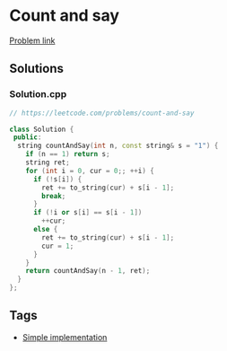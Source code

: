 # Count and say

[Problem link](https://leetcode.com/problems/count-and-say)

## Solutions


### Solution.cpp
```cpp
// https://leetcode.com/problems/count-and-say

class Solution {
 public:
  string countAndSay(int n, const string& s = "1") {
    if (n == 1) return s;
    string ret;
    for (int i = 0, cur = 0;; ++i) {
      if (!s[i]) {
        ret += to_string(cur) + s[i - 1];
        break;
      }
      if (!i or s[i] == s[i - 1])
        ++cur;
      else {
        ret += to_string(cur) + s[i - 1];
        cur = 1;
      }
    }
    return countAndSay(n - 1, ret);
  }
};
```
## Tags

* [Simple implementation](/Collections/simple-implementation.md#simple-implementation)
